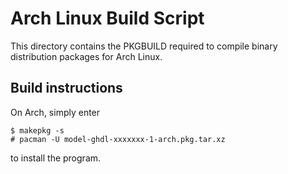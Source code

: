Arch Linux Build Script
=======================
This directory contains the PKGBUILD required to compile binary distribution packages for Arch Linux.

Build instructions
------------------
On Arch, simply enter
```
$ makepkg -s
# pacman -U model-ghdl-xxxxxxx-1-arch.pkg.tar.xz
```
to install the program.
